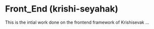 # Front_End (krishi-seyahak)
This is the intial work done on the frontend framework of Krishisevak ...
